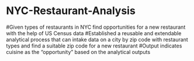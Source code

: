 # NYC-Restaurant-Analysis
#Given types of restaurants in NYC find opportunities for a new restaurant with the help of US Census data 
#Established a reusable and extendable analytical process that can intake data on a city by zip code with restaurant types and find a suitable zip code for a new restaurant #Output indicates cuisine as the “opportunity” based on the analytical outputs

